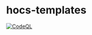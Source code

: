 # hocs-templates 

[![CodeQL](https://github.com/UKHomeOffice/hocs-templates/actions/workflows/codeql-analysis.yml/badge.svg)](https://github.com/UKHomeOffice/hocs-templates/actions/workflows/codeql-analysis.yml)
